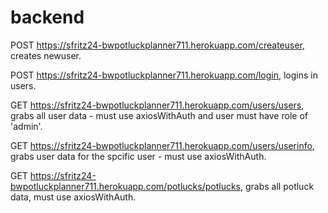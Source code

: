# backend
POST https://sfritz24-bwpotluckplanner711.herokuapp.com/createuser, creates newuser.

POST https://sfritz24-bwpotluckplanner711.herokuapp.com/login, logins in users.

GET https://sfritz24-bwpotluckplanner711.herokuapp.com/users/users, grabs all user data - must use axiosWithAuth and user must have role of 'admin'.

GET https://sfritz24-bwpotluckplanner711.herokuapp.com/users/userinfo, grabs user data for the spcific user - must use axiosWithAuth.

GET https://sfritz24-bwpotluckplanner711.herokuapp.com/potlucks/potlucks, grabs all potluck data, must use axiosWithAuth.

